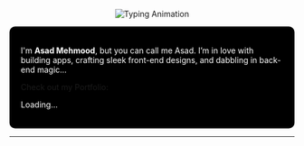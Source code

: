 <p align="center">
  <img src="https://readme-typing-svg.herokuapp.com?size=80&color=FFFFFF&center=true&vCenter=true&width=1200&height=150&lines=Hello;Bonjour;Hola;Ciao;Salam;Hallo;こんにちは;안녕하세요&background=000000" alt="Typing Animation" />
</p>
<div align="left" style="background-color:#000; padding:20px; border-radius:10px;">
  <!-- <h2 style="color:white;">Hello there 👋</h2> -->
  <p style="color:white;">
    I'm <b>Asad Mehmood</b>, but you can call me Asad. I’m in love with building apps, crafting sleek front-end designs, and dabbling in back-end magic...
  </p>
  <p>
    Check out my Portfolio:
    <p style="color:white;">
    Loading...
  </p>
    <!--<a href="https:asadportfolio">
      <img src="https://img.shields.io/badge/YouTube-FF0000?style=for-the-badge&logo=youtube&logoColor=white" />
    </a>-->
  </p>
</div>

---
